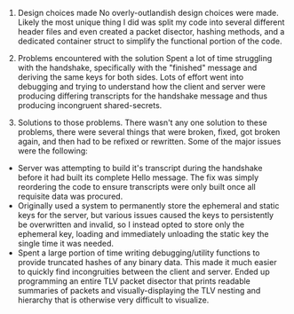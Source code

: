 1. Design choices made
No overly-outlandish design choices were made. Likely the most unique thing I did was split my code into several different header files and even created a packet disector, hashing methods, and a dedicated container struct to simplify the functional portion of the code.

2. Problems encountered with the solution
Spent a lot of time struggling with the handshake, specifically with the "finished" message and deriving the same keys for both sides. Lots of effort went into debugging and trying to understand how the client and server were producing differing transcripts for the handshake message and thus producing incongruent shared-secrets.

3. Solutions to those problems.
There wasn't any one solution to these problems, there were several things that were broken, fixed, got broken again, and then had to be refixed or rewritten. Some of the major issues were the following:
- Server was attempting to build it's transcript during the handshake before it had built its complete Hello message. The fix was simply reordering the code to ensure transcripts were only built once all requisite data was procured.
- Originally used a system to permanently store the ephemeral and static keys for the server, but various issues caused the keys to persistently be overwritten and invalid, so I instead opted to store only the ephemeral key, loading and immediately unloading the static key the single time it was needed.
- Spent a large portion of time writing debugging/utility functions to provide truncated hashes of any binary data. This made it much easier to quickly find incongruities between the client and server. Ended up programming an entire TLV packet disector that prints readable summaries of packets and visually-displaying the TLV nesting and hierarchy that is otherwise very difficult to visualize.
